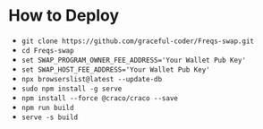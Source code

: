 # How to Deploy

  - `git clone https://github.com/graceful-coder/Freqs-swap.git`
  - `cd Freqs-swap`
  - `set SWAP_PROGRAM_OWNER_FEE_ADDRESS='Your Wallet Pub Key'`
  - `set SWAP_HOST_FEE_ADDRESS='Your Wallet Pub Key'`
  - `npx browserslist@latest --update-db`
  - `sudo npm install -g serve`
  - `npm install --force @craco/craco --save`
  - `npm run build`
  - `serve -s build`
